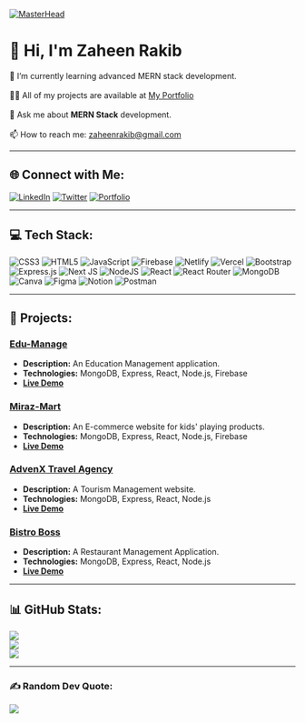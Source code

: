 [![MasterHead](https://miro.medium.com/v2/resize:fit:540/1*BgcUXqrJV7xNofAFWDrCkw.png)](https://zaheenrakib.com)

# 💫 Hi, I'm Zaheen Rakib

🌱 I’m currently learning advanced MERN stack development.<br>  
👨‍💻 All of my projects are available at [My Portfolio](https://zaheenrakib.com)<br>  
💬 Ask me about **MERN Stack** development.<br>  
📫 How to reach me: zaheenrakib@gmail.com<br>  

---

## 🌐 Connect with Me:

[![LinkedIn](https://img.shields.io/badge/LinkedIn-%230077B5.svg?style=for-the-badge&logo=linkedin&logoColor=white)](https://www.linkedin.com/in/zaheenrakib/) 
[![Twitter](https://img.shields.io/badge/Twitter-%231DA1F2.svg?style=for-the-badge&logo=twitter&logoColor=white)](https://twitter.com/zaheenrakib)
[![Portfolio](https://img.shields.io/badge/Portfolio-%23000000.svg?style=for-the-badge&logo=portfolio&logoColor=white)](https://zaheenrakib.com)

---

## 💻 Tech Stack:

![CSS3](https://img.shields.io/badge/css3-%231572B6.svg?style=flat&logo=css3&logoColor=white) 
![HTML5](https://img.shields.io/badge/html5-%23E34F26.svg?style=flat&logo=html5&logoColor=white)
![JavaScript](https://img.shields.io/badge/javascript-%23323330.svg?style=flat&logo=javascript&logoColor=%23F7DF1E)
![Firebase](https://img.shields.io/badge/firebase-%23039BE5.svg?style=flat&logo=firebase)
![Netlify](https://img.shields.io/badge/netlify-%23000000.svg?style=flat&logo=netlify&logoColor=#00C7B7)
![Vercel](https://img.shields.io/badge/vercel-%23000000.svg?style=flat&logo=vercel&logoColor=white) 
![Bootstrap](https://img.shields.io/badge/bootstrap-%23563D7C.svg?style=flat&logo=bootstrap&logoColor=white)
![Express.js](https://img.shields.io/badge/express.js-%23404d59.svg?style=flat&logo=express&logoColor=%2361DAFB) 
![Next JS](https://img.shields.io/badge/Next-black?style=flat&logo=next.js&logoColor=white)
![NodeJS](https://img.shields.io/badge/node.js-6DA55F?style=flat&logo=node.js&logoColor=white) 
![React](https://img.shields.io/badge/react-%2320232a.svg?style=flat&logo=react&logoColor=%2361DAFB)
![React Router](https://img.shields.io/badge/React_Router-CA4245?style=flat&logo=react-router&logoColor=white)
![MongoDB](https://img.shields.io/badge/MongoDB-%234ea94b.svg?style=flat&logo=mongodb&logoColor=white)
![Canva](https://img.shields.io/badge/Canva-%2300C4CC.svg?style=flat&logo=Canva&logoColor=white) 
![Figma](https://img.shields.io/badge/figma-%23F24E1E.svg?style=flat&logo=figma&logoColor=white) 
![Notion](https://img.shields.io/badge/Notion-%23000000.svg?style=flat&logo=notion&logoColor=white)
![Postman](https://img.shields.io/badge/Postman-FF6C37?style=flat&logo=postman&logoColor=white)

---

## 🚀 Projects:

### [Edu-Manage](https://university-ddbcd.web.app)
- **Description:** An Education Management application.
- **Technologies:** MongoDB, Express, React, Node.js, Firebase
- **[Live Demo](https://university-ddbcd.web.app)** 

### [Miraz-Mart](https://mirazmart.com)
- **Description:** An E-commerce website for kids' playing products.
- **Technologies:** MongoDB, Express, React, Node.js, Firebase
- **[Live Demo](https://miraz-mart.web.app)** 

### [AdvenX Travel Agency](https://tourism-management-52d9d.web.app)
- **Description:** A Tourism Management website.
- **Technologies:** MongoDB, Express, React, Node.js
- **[Live Demo](https://tourism-management-52d9d.web.app)**

### [Bistro Boss](https://bistro-boss-da37b.web.app)
- **Description:** A Restaurant Management Application.
- **Technologies:** MongoDB, Express, React, Node.js
- **[Live Demo](https://bistro-boss-da37b.web.app)**

---

## 📊 GitHub Stats:

![](https://github-readme-stats.vercel.app/api?username=zaheenrakib&theme=vue-dark&hide_border=true&include_all_commits=true&count_private=true)<br/>
![](https://github-readme-streak-stats.herokuapp.com/?user=zaheenrakib&theme=vue-dark&hide_border=true)<br/>
![](https://github-readme-stats.vercel.app/api/top-langs/?username=zaheenrakib&theme=vue-dark&hide_border=true&layout=compact)

---

### ✍️ Random Dev Quote:

![](https://quotes-github-readme.vercel.app/api?type=horizontal&theme=radical)

